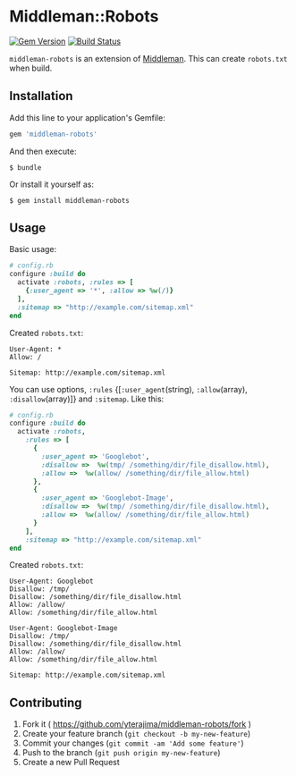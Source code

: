 # Middleman::Robots

[![Gem Version](https://badge.fury.io/rb/middleman-robots.svg)](http://badge.fury.io/rb/middleman-robots)
[![Build Status](https://travis-ci.org/yterajima/middleman-robots.svg?branch=master)](https://travis-ci.org/yterajima/middleman-robots)

`middleman-robots` is an extension of [Middleman](http://middlemanapp.com/). This can create `robots.txt` when build.

## Installation

Add this line to your application's Gemfile:

```ruby
gem 'middleman-robots'
```

And then execute:

    $ bundle

Or install it yourself as:

    $ gem install middleman-robots

## Usage

Basic usage:

```ruby
# config.rb
configure :build do
  activate :robots, :rules => [
    {:user_agent => '*', :allow => %w(/)}
  ],
  :sitemap => "http://example.com/sitemap.xml"
end
```

Created `robots.txt`:

```
User-Agent: *
Allow: /

Sitemap: http://example.com/sitemap.xml

```

You can use options, `:rules` {[`:user_agent`(string), `:allow`(array), `:disallow`(array)]} and `:sitemap`. Like this:

```ruby
# config.rb
configure :build do
  activate :robots,
    :rules => [
      {
        :user_agent => 'Googlebot',
        :disallow =>  %w(tmp/ /something/dir/file_disallow.html),
        :allow =>  %w(allow/ /something/dir/file_allow.html)
      },
      {
        :user_agent => 'Googlebot-Image',
        :disallow =>  %w(tmp/ /something/dir/file_disallow.html),
        :allow =>  %w(allow/ /something/dir/file_allow.html)
      }
    ],
    :sitemap => "http://example.com/sitemap.xml"
end
```

Created `robots.txt`:

```
User-Agent: Googlebot
Disallow: /tmp/
Disallow: /something/dir/file_disallow.html
Allow: /allow/
Allow: /something/dir/file_allow.html

User-Agent: Googlebot-Image
Disallow: /tmp/
Disallow: /something/dir/file_disallow.html
Allow: /allow/
Allow: /something/dir/file_allow.html

Sitemap: http://example.com/sitemap.xml

```

## Contributing

1. Fork it ( https://github.com/yterajima/middleman-robots/fork )
2. Create your feature branch (`git checkout -b my-new-feature`)
3. Commit your changes (`git commit -am 'Add some feature'`)
4. Push to the branch (`git push origin my-new-feature`)
5. Create a new Pull Request

